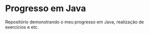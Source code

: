 # Progresso em Java

Repositório demonstrando o meu progresso em Java, realização de exercícios e etc.
